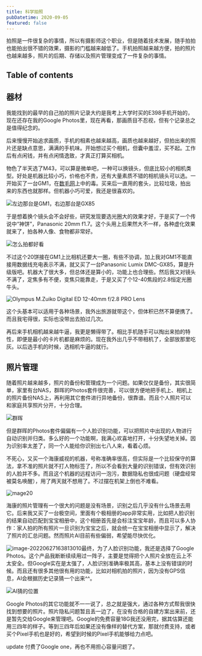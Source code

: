 ```yaml
---
title: 科学拍照
pubDatetime: 2020-09-05
featured: false
---
```


拍照是一件很复杂的事情，所以有摄影师这个职业，但是随着技术发展，随手拍拍也能拍出很不错的效果，摄影的门槛越来越低了。手机拍照越来越方便，拍的照片也越来越多，照片的后期、存储以及照片管理变成了一件复杂的事情。

## Table of contents

## 器材

我能找到的最早的自己拍的照片记录大约是我考上大学时买的E398手机开始的，现在还存在我的Google Photos里，现在再看，那画质目不忍视，但有个记录总之是值得纪念的。

后来慢慢开始追求画质，手机的相素也越来越高，画质也越来越好，但拍出来的照片还是缺点意思，满满的手机味。开始想过买个相机，但囊中羞涩，买不起。工作后有点闲钱，并有点闲情逸致，才真正打算买相机。

物色了半天选了M43，可以算是微单吧，一种可以换镜头，但底比较小的相机类型。好处是机器比较小巧，价格也不贵，还有大量素质不错的相机镜头可以选。一开始买了一台GM1，在[数毛网](http://www.soomal.com/doc/10100004619.htm)上中的毒。买来后一直用的套头，比较垃圾，拍出来的东西也就那样。但机器小巧可爱，我还是很喜欢的。

![左边那台是GM1，右边那台是GX85](https://snipersteve-public.oss-cn-hangzhou.aliyuncs.com/pic/assets/749d8d27e34ac6fed80856d6b7fb0410-20230912223500-s9ymvcu.jpg)

于是想着换个镜头会不会好些，研究发现要选光圈大的效果才好，于是买了一个传说中“神饼”，Panasonic 20mm f1.7。这个头用上后果然大不一样，各种虚化效果就来了，拍各种人像、食物都非常好。

![怎么拍都好看](https://snipersteve-public.oss-cn-hangzhou.aliyuncs.com/pic/assets/IMG_1070-20230912223459-9ulu54b.JPG)

不过这个20饼接在GM1上比相机还要大一圈，有些不协调，加上我对GM1不能直接用数据线充电表示不满，就又买了一台Panasonic Lumix DMC-GX85，算是升级版吧。机器大了很大多，但总体还是算小的，功能上也合理些。然后我又对镜头不满了，定焦多有不便，变焦只能靠走，于是又买了个12-40焦段的2.8恒定光圈牛头。

![Olympus M.Zuiko Digital ED 12-40mm f/2.8 PRO Lens](https://snipersteve-public.oss-cn-hangzhou.aliyuncs.com/pic/assets/6028870fb09825acd18801675d28526f-20230912223459-2h12yx4.jpg)

这个头基本可以适用于各种场景，我外出旅游就带这个，但体积已然不算便携了。而且我宅得很，实际也没带出去拍过几次。

再后来手机相机越来越牛逼，我更是懒得带了。相比手机随手可以掏出来拍的特性，即便是最小的卡片机都是麻烦的。现在我外出几乎不带相机了，全部放那里吃灰。以后选手机的时候，选相机牛逼的就行。

## 照片管理

随着照片越来越多，照片的备份和管理成为一个问题。如果仅仅是备份，其实很简单，家里有台NAS，群晖的Photos套件很完善，可以很方便地把手机上、相机上的照片备份NAS上，再利用其它套件进行异地备份，很靠谱。而且个人照片可以和家庭共享照片分开，十分合理。

![群晖](https://snipersteve-public.oss-cn-hangzhou.aliyuncs.com/pic/assets/image-20220310155856277-20230912223459-p6fq2qc.png)

但是群晖的Photos套件偏偏有一个人脸识别功能，可以把照片中出现的人物进行自动识别并归类。多么好的一个功能啊，我满心欢喜地打开，十分失望地关掉。因为识别率太差了，同一个人能给你识别出七八人来，看着心烦。

不死心，又买一个海康威视的机器，号称准确率很高，但实际是一个比较保守的算法，拿不准的照片就不打人物标签了，所以不会看到大量的识别错误，但有效识别的人脸并不多。而且这个机器的远程访问一泡污，数据隐私也很成问题（硬盘经常被莫名唤醒），用了两天就不想用了。不过摆在机架上倒也不难看。

![mage20](https://snipersteve-public.oss-cn-hangzhou.aliyuncs.com/pic/assets/mage20-20230912223459-3h1lzzm.jpg)

海康的照片管理有一个很大的问题是没有场景，识别之后几乎没有什么场景去用它。后来我又买了一台极空间，里面有个极相册的app非常实用，比如把人脸识别的结果自动匹配到宝宝相册中，这个相册首先是会标注宝宝年龄，而且可以多人协作：家人拍的所有照片一旦识别为宝宝之后，就会统一在宝宝相册中显示了，解决了照片的汇总问题。然而照片AI目前有些偏弱，希望能尽快优化。

![image-20220627163813010](https://snipersteve-public.oss-cn-hangzhou.aliyuncs.com/pic/assets/image-20220627163813010-20230912223500-e7zhowi.png)最终，为了人脸识别功能，我还是选择了Google Photos。这个产品我断断续续用过一阵子，主要是觉得把个人照片全放在云上不太安全。但Google实在是太强了，人脸识别准确率极其高，基本上没有错误的时候。而且还有很多其他很有用的功能，比如对相机拍的照片，因为没有GPS信息，AI会根据历史记录猜一个出来^^。

![AI猜的位置](https://snipersteve-public.oss-cn-hangzhou.aliyuncs.com/pic/assets/image-20220310152929642-20230912223500-888pmak.png)

Google Photos的其它功能就不一一说了，总之就是强大，通过各种方式帮我很快找到想要的照片。照片隐私问题暂且丢一边了，在没有合格的自建方案出来前，还是暂先交给Google来管理吧。Google的免费容量18G我还没用完，据其估算还能用三四年的样子。等到三四年后如果还没有像样的替代方案，那就付费支持，或者买个Pixel手机也是好的，希望到时候的Pixel手机能够给力点吧。

update 付费了Google one，再也不用担心容量问题了。
